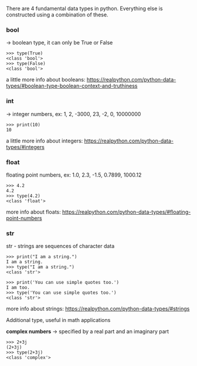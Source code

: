 There are 4 fundamental data types in python. Everything else is constructed using a combination of these.

<h3>bool</h3>

-> boolean type, it can only be True or False

```
>>> type(True)
<class 'bool'>
>>> type(False)
<class 'bool'>
```

a little more info about booleans: https://realpython.com/python-data-types/#boolean-type-boolean-context-and-truthiness

<h3>int</h3>

-> integer numbers, ex: 1, 2, -3000, 23, -2, 0, 10000000

```
>>> print(10)
10

```

a little more info about integers: https://realpython.com/python-data-types/#integers

<h3>float</h3>

floating point numbers, ex: 1.0, 2.3, -1.5, 0.7899, 1000.12

```
>>> 4.2
4.2
>>> type(4.2)
<class 'float'>
```

more info about floats: https://realpython.com/python-data-types/#floating-point-numbers

<h3>str</h3>

str - strings are sequences of character data

```
>>> print("I am a string.")
I am a string.
>>> type("I am a string.")
<class 'str'>

>>> print('You can use simple quotes too.')
I am too.
>>> type('You can use simple quotes too.')
<class 'str'>
```

more info about strings: https://realpython.com/python-data-types/#strings




Additional type, useful in math applications

**complex numbers** -> specified by a real part and an imaginary part
```
>>> 2+3j
(2+3j)
>>> type(2+3j)
<class 'complex'>
```
